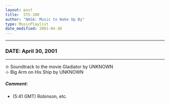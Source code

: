 ```yaml
---
layout: post
title:  STS-100
author: "NASA: Music to Wake Up By"
type: MusicPlaylist
date_modified: 2001-04-30
---
```


----
### DATE: April 30, 2001
----
✫ Soundtrack to the movie Gladiator by UNKNOWN  &nbsp;<br />⊹ Big Arm on His Ship by UNKNOWN

##### Comment:
* (5:41 GMT)
Robinson, etc.
